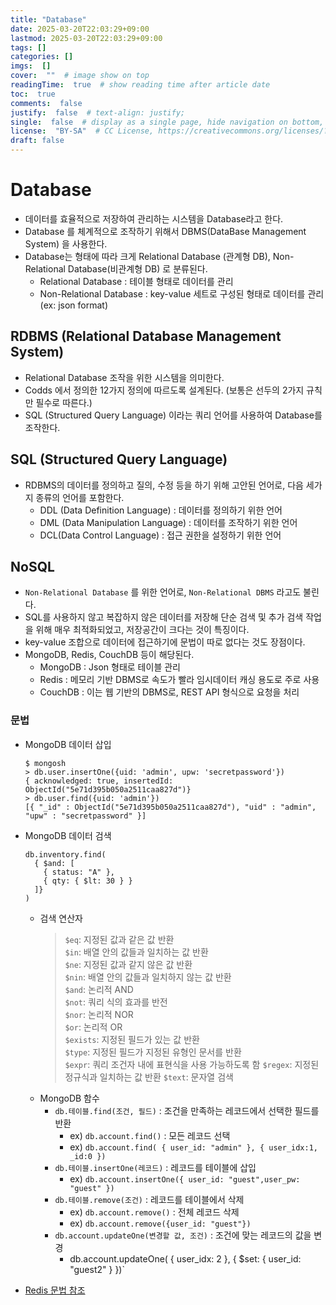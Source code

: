 ```yaml
---
title: "Database"
date: 2025-03-20T22:03:29+09:00
lastmod: 2025-03-20T22:03:29+09:00
tags: []
categories: []
imgs:  []
cover:  ""  # image show on top
readingTime:  true  # show reading time after article date
toc:  true
comments:  false
justify:  false  # text-align: justify;
single:  false  # display as a single page, hide navigation on bottom, like as about page.
license:  "BY-SA"  # CC License, https://creativecommons.org/licenses/?lang=ko
draft: false
---
```


# Database
- 데이터를 효율적으로 저장하여 관리하는 시스템을 Database라고 한다.
- Database 를 체계적으로 조작하기 위해서 DBMS(DataBase Management System) 을 사용한다. 
- Database는 형태에 따라 크게 Relational Database (관계형 DB), Non-Relational Database(비관계형 DB) 로 분류된다.
  - Relational Database : 테이블 형태로 데이터를 관리
  - Non-Relational Database : key-value 세트로 구성된 형태로 데이터를 관리(ex: json format)

## RDBMS (Relational Database Management System)
- Relational Database 조작을 위한 시스템을 의미한다.
- Codds 에서 정의한 12가지 정의에 따르도록 설계된다. (보통은 선두의 2가지 규칙만 필수로 따른다.)
- SQL (Structured Query Language) 이라는 쿼리 언어를 사용하여 Database를 조작한다.

## SQL (Structured Query Language)
- RDBMS의 데이터를 정의하고 질의, 수정 등을 하기 위해 고안된 언어로, 다음 세가지 종류의 언어를 포함한다.
  - DDL (Data Definition Language) : 데이터를 정의하기 위한 언어
  - DML (Data Manipulation Language) : 데이터를 조작하기 위한 언어
  - DCL(Data Control Language) : 접근 권한을 설정하기 위한 언어

## NoSQL 
- `Non-Relational Database` 를 위한 언어로, `Non-Relational DBMS` 라고도 불린다.
- SQL를 사용하지 않고 복잡하지 않은 데이터를 저장해 단순 검색 및 추가 검색 작업을 위해 매우 최적화되었고, 저장공간이 크다는 것이 특징이다.
- key-value 조합으로 데이터에 접근하기에 문법이 따로 없다는 것도 장점이다.
- MongoDB, Redis, CouchDB 등이 해당된다.
  - MongoDB : Json 형태로 테이블 관리
  - Redis : 메모리 기반 DBMS로 속도가 빨라 임시데이터 캐싱 용도로 주로 사용
  - CouchDB : 이는 웹 기반의 DBMS로, REST API 형식으로 요청을 처리

### 문법

- MongoDB 데이터 삽입
  ```
  $ mongosh
  > db.user.insertOne({uid: 'admin', upw: 'secretpassword'})
  { acknowledged: true, insertedId: ObjectId("5e71d395b050a2511caa827d")}
  > db.user.find({uid: 'admin'})
  [{ "_id" : ObjectId("5e71d395b050a2511caa827d"), "uid" : "admin", "upw" : "secretpassword" }]
  ```
- MongoDB 데이터 검색
  ```
  db.inventory.find(
    { $and: [
      { status: "A" },
      { qty: { $lt: 30 } }
    ]}
  )
  ```
  - 검색 연산자
    > `$eq`: 지정된 값과 같은 값 반환  
    > `$in`: 배열 안의 값들과 일치하는 값 반환  
    > `$ne`: 지정된 값과 같지 않은 값 반환  
    > `$nin`: 배열 안의 값들과 일치하지 않는 값 반환  
    > `$and`: 논리적 AND  
    > `$not`: 쿼리 식의 효과를 반전  
    > `$nor`: 논리적 NOR  
    > `$or`: 논리적 OR  
    > `$exists`: 지정된 필드가 있는 값 반환  
    > `$type`: 지정된 필드가 지정된 유형인 문서를 반환  
    > `$expr`: 쿼리 조건자 내에 표현식을 사용 가능하도록 함
    > `$regex`: 지정된 정규식과 일치하는 값 반환
    > `$text`: 문자열 검색
  - MongoDB 함수
    - `db.테이블.find(조건, 필드)` : 조건을 만족하는 레코드에서 선택한 필드를 반환
      - ex) `db.account.find()` : 모든 레코드 선택
      - ex) `db.account.find( { user_id: "admin" }, { user_idx:1, _id:0 })`
    - `db.테이블.insertOne(레코드)` : 레코드를 테이블에 삽입
      - ex) `db.account.insertOne({ user_id: "guest",user_pw: "guest" })`
    - `db.테이블.remove(조건)` : 레코드를 테이블에서 삭제
      - ex) `db.account.remove()` : 전체 레코드 삭제
      - ex) `db.account.remove({user_id: "guest"})`
    - `db.account.updateOne(변경할 값, 조건)` : 조건에 맞는 레코드의 값을 변경
      - db.account.updateOne( { user_idx: 2 }, { $set: { user_id: "guest2" } })`

- [Redis 문법 참조](https://redis.io/commands)












